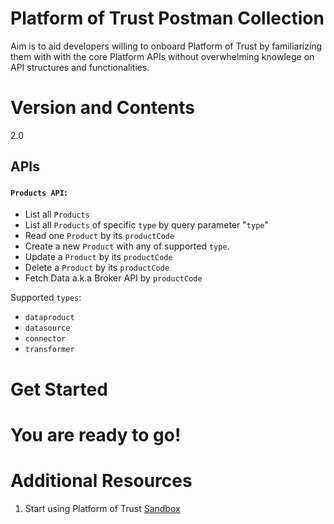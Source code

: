 # Platform of Trust Postman Collection
Aim is to aid developers willing to onboard Platform of Trust by familiarizing them with with the core Platform APIs without overwhelming knowlege on API structures and functionalities.

# Version and Contents
2.0

## APIs

#### `Products API`:
- List all `Products`
- List all `Products` of specific `type` by query parameter "`type`"
- Read one `Product` by its `productCode`
- Create a new `Product` with any of supported `type`.
- Update a `Product` by its `productCode`
- Delete a `Product` by its `productCode`
- Fetch Data a.k.a Broker API by `productCode`

Supported `types`: 
- `dataproduct` 
- `datasource` 
- `connector` 
- `transformer`

# Get Started

# You are ready to go!

# Additional Resources

1. Start using Platform of Trust [Sandbox](https://world-sandbox.oftrust.net/api/login)